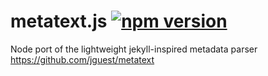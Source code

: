 # metatext.js [![npm version](https://img.shields.io/npm/v/npm.svg)](https://www.npmjs.com/package/metatext.js)

Node port of the lightweight jekyll-inspired metadata parser https://github.com/jguest/metatext




